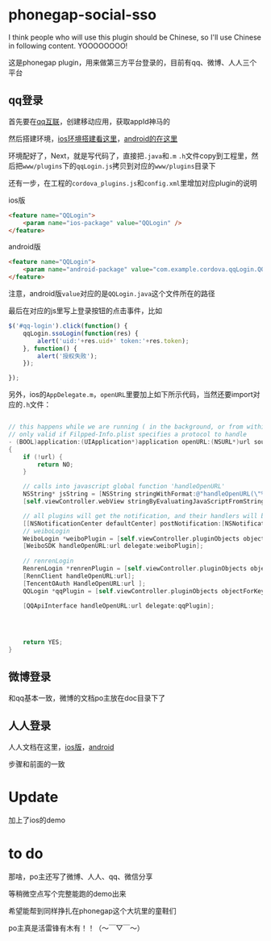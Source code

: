 # phonegap-social-sso

I think people who will use this plugin should be Chinese, so I'll use Chinese in following content. YOOOOOOOO!

这是phonegap plugin，用来做第三方平台登录的，目前有qq、微博、人人三个平台


## qq登录

首先要在[qq互联](http://connect.qq.com/)，创建移动应用，获取appId神马的

然后搭建环境，[ios环境搭建看这里](http://wiki.connect.qq.com/ios_sdk%E7%8E%AF%E5%A2%83%E6%90%AD%E5%BB%BA)，[android的在这里](http://wiki.connect.qq.com/%E5%88%9B%E5%BB%BA%E5%B9%B6%E9%85%8D%E7%BD%AE%E5%B7%A5%E7%A8%8B_android_sdk)

环境配好了，Next，就是写代码了，直接把`.java`和`.m` `.h`文件copy到工程里，然后把`www/plugins`下的`qqLogin.js`拷贝到对应的`www/plugins`目录下

还有一步，在工程的`cordova_plugins.js`和`config.xml`里增加对应plugin的说明

ios版
```html
<feature name="QQLogin">
    <param name="ios-package" value="QQLogin" />
</feature>

```


android版
```html
<feature name="QQLogin">
    <param name="android-package" value="com.example.cordova.qqLogin.QQLogin" />
</feature>
```


注意，android版`value`对应的是`QQLogin.java`这个文件所在的路径


最后在对应的js里写上登录按钮的点击事件，比如

```javascript
$('#qq-login').click(function() {
    qqLogin.ssoLogin(function(res) {
        alert('uid:'+res.uid+' token:'+res.token);
    }, function() {
        alert('授权失败');
    });

});
```

另外，ios的`AppDelegate.m`，`openURL`里要加上如下所示代码，当然还要import对应的`.h`文件：
```objective-c

// this happens while we are running ( in the background, or from within our own app )
// only valid if Filpped-Info.plist specifies a protocol to handle
- (BOOL)application:(UIApplication*)application openURL:(NSURL*)url sourceApplication:(NSString*)sourceApplication annotation:(id)annotation
{
    if (!url) {
        return NO;
    }

    // calls into javascript global function 'handleOpenURL'
    NSString* jsString = [NSString stringWithFormat:@"handleOpenURL(\"%@\");", url];
    [self.viewController.webView stringByEvaluatingJavaScriptFromString:jsString];

    // all plugins will get the notification, and their handlers will be called
    [[NSNotificationCenter defaultCenter] postNotification:[NSNotification notificationWithName:CDVPluginHandleOpenURLNotification object:url]];
    // weiboLogin
    WeiboLogin *weiboPlugin = [self.viewController.pluginObjects objectForKey:@"WeiboLogin"];
    [WeiboSDK handleOpenURL:url delegate:weiboPlugin];
    
    // renrenLogin
    RenrenLogin *renrenPlugin = [self.viewController.pluginObjects objectForKey:@"RenrenLogin"];
    [RennClient handleOpenURL:url];
    [TencentOAuth HandleOpenURL:url ];
    QQLogin *qqPlugin = [self.viewController.pluginObjects objectForKey:@"QQLogin"];

    [QQApiInterface handleOpenURL:url delegate:qqPlugin];
    


    
    return YES;
}
```




## 微博登录

和qq基本一致，微博的文档po主放在doc目录下了





## 人人登录

人人文档在这里，[ios版](http://wiki.dev.renren.com/wiki/V2/sdk/objectivec_sdk)，[android](http://wiki.dev.renren.com/wiki/V2/sdk/android_sdk)

步骤和前面的一致



# Update

加上了ios的demo


# to do

那啥，po主还写了微博、人人、qq、微信分享

等稍微空点写个完整能跑的demo出来

希望能帮到同样挣扎在phonegap这个大坑里的童鞋们

po主真是活雷锋有木有！！（～￣▽￣～）



